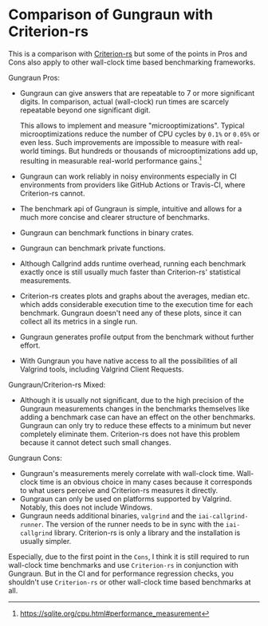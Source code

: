 # Comparison of Gungraun with Criterion-rs

This is a comparison with
[Criterion-rs](https://github.com/bheisler/criterion.rs?tab=readme-ov-file) but
some of the points in Pros and Cons also apply to other wall-clock time based
benchmarking frameworks.

Gungraun Pros:

* Gungraun can give answers that are repeatable to 7 or more significant
  digits. In comparison, actual (wall-clock) run times are scarcely repeatable
  beyond one significant digit.

  This allows to implement and measure "microoptimizations". Typical
  microoptimizations reduce the number of CPU cycles by `0.1%` or `0.05%` or
  even less. Such improvements are impossible to measure with real-world
  timings. But hundreds or thousands of microoptimizations add up, resulting in
  measurable real-world performance gains.[^note]
* Gungraun can work reliably in noisy environments especially in CI
  environments from providers like GitHub Actions or Travis-CI, where
  Criterion-rs cannot.
* The benchmark api of Gungraun is simple, intuitive and allows for a much
  more concise and clearer structure of benchmarks.
* Gungraun can benchmark functions in binary crates.
* Gungraun can benchmark private functions.
* Although Callgrind adds runtime overhead, running each benchmark exactly once
  is still usually much faster than Criterion-rs' statistical measurements.
* Criterion-rs creates plots and graphs about the averages, median etc. which
  adds considerable execution time to the execution time for each benchmark.
  Gungraun doesn't need any of these plots, since it can collect all its
  metrics in a single run.
* Gungraun generates profile output from the benchmark without further
  effort.
* With Gungraun you have native access to all the possibilities of all
  Valgrind tools, including Valgrind Client Requests.

Gungraun/Criterion-rs Mixed:

* Although it is usually not significant, due to the high precision of the
  Gungraun measurements changes in the benchmarks themselves like adding a
  benchmark case can have an effect on the other benchmarks. Gungraun can
  only try to reduce these effects to a minimum but never completely eliminate
  them. Criterion-rs does not have this problem because it cannot detect such
  small changes.

Gungraun Cons:

* Gungraun's measurements merely correlate with wall-clock time. Wall-clock
  time is an obvious choice in many cases because it corresponds to what users
  perceive and Criterion-rs measures it directly.
* Gungraun can only be used on platforms supported by Valgrind. Notably,
  this does not include Windows.
* Gungraun needs additional binaries, `valgrind` and the
  `iai-callgrind-runner`. The version of the runner needs to be in sync with the
  `iai-callgrind` library. Criterion-rs is only a library and the installation
  is usually simpler.

Especially, due to the first point in the `Cons`, I think it is still required
to run wall-clock time benchmarks and use `Criterion-rs` in conjunction with
Gungraun. But in the CI and for performance regression checks, you
shouldn't use `Criterion-rs` or other wall-clock time based benchmarks at all.

[^note]: <https://sqlite.org/cpu.html#performance_measurement>
